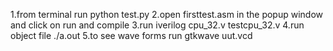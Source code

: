 1.from terminal run python test.py
2.open firsttest.asm in the popup window and click on run and compile
3.run iverilog cpu_32.v testcpu_32.v
4.run object file ./a.out
5.to see wave forms run gtkwave uut.vcd
